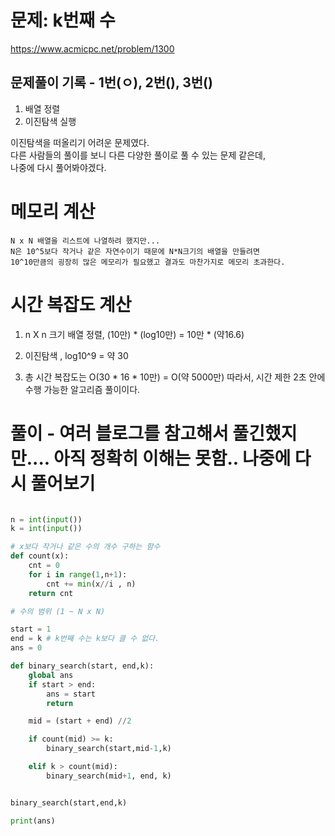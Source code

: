 # 문제: k번째 수
https://www.acmicpc.net/problem/1300

## 문제풀이 기록 - 1번(ㅇ), 2번(), 3번()
1. 배열 정렬
2. 이진탐색 실행  

이진탐색을 떠올리기 어려운 문제였다.  
다른 사람들의 풀이를 보니 다른 다양한 풀이로 풀 수 있는 문제 같은데,  
나중에 다시 풀어봐야겠다.
 
# 메모리 계산

```
N x N 배열을 리스트에 나열하려 했지만...
N은 10^5보다 작거나 같은 자연수이기 때문에 N*N크기의 배열을 만들려면 
10^10만큼의 굉장히 많은 메모리가 필요했고 결과도 마찬가지로 메모리 초과한다.
```
# 시간 복잡도 계산
1. n X n 크기 배열 정렬, (10만) * (log10만) = 10만 * (약16.6)
2. 이진탐색 , log10^9 = 약 30

3. 총 시간 복잡도는 O(30 * 16 * 10만) = O(약 5000만) 
따라서, 시간 제한 2초 안에 수행 가능한 알고리즘 풀이이다.


# 풀이 - 여러 블로그를 참고해서 풀긴했지만.... 아직 정확히 이해는 못함.. 나중에 다시 풀어보기
``` python

n = int(input())
k = int(input())

# x보다 작거나 같은 수의 개수 구하는 함수
def count(x):
    cnt = 0
    for i in range(1,n+1):
        cnt += min(x//i , n)
    return cnt

# 수의 범위 (1 ~ N x N)

start = 1
end = k # k번째 수는 k보다 클 수 없다.
ans = 0

def binary_search(start, end,k):
    global ans
    if start > end:
        ans = start
        return

    mid = (start + end) //2

    if count(mid) >= k:
        binary_search(start,mid-1,k)

    elif k > count(mid):
        binary_search(mid+1, end, k)


binary_search(start,end,k)

print(ans)
```
